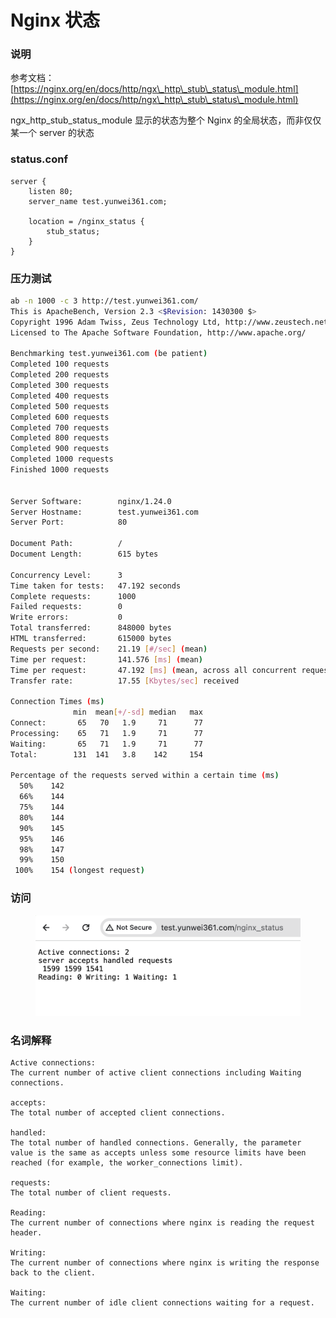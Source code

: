 # Nginx 状态

### 说明

参考文档：[https://nginx.org/en/docs/http/ngx\_http\_stub\_status\_module.html](https://nginx.org/en/docs/http/ngx\_http\_stub\_status\_module.html)

ngx\_http\_stub\_status\_module 显示的状态为整个 Nginx 的全局状态，而非仅仅某一个 server 的状态



### status.conf

```nginx
server {
    listen 80;
    server_name test.yunwei361.com;

    location = /nginx_status {
        stub_status;
    }
}
```



### 压力测试

```bash
ab -n 1000 -c 3 http://test.yunwei361.com/
This is ApacheBench, Version 2.3 <$Revision: 1430300 $>
Copyright 1996 Adam Twiss, Zeus Technology Ltd, http://www.zeustech.net/
Licensed to The Apache Software Foundation, http://www.apache.org/

Benchmarking test.yunwei361.com (be patient)
Completed 100 requests
Completed 200 requests
Completed 300 requests
Completed 400 requests
Completed 500 requests
Completed 600 requests
Completed 700 requests
Completed 800 requests
Completed 900 requests
Completed 1000 requests
Finished 1000 requests


Server Software:        nginx/1.24.0
Server Hostname:        test.yunwei361.com
Server Port:            80

Document Path:          /
Document Length:        615 bytes

Concurrency Level:      3
Time taken for tests:   47.192 seconds
Complete requests:      1000
Failed requests:        0
Write errors:           0
Total transferred:      848000 bytes
HTML transferred:       615000 bytes
Requests per second:    21.19 [#/sec] (mean)
Time per request:       141.576 [ms] (mean)
Time per request:       47.192 [ms] (mean, across all concurrent requests)
Transfer rate:          17.55 [Kbytes/sec] received

Connection Times (ms)
              min  mean[+/-sd] median   max
Connect:       65   70   1.9     71      77
Processing:    65   71   1.9     71      77
Waiting:       65   71   1.9     71      77
Total:        131  141   3.8    142     154

Percentage of the requests served within a certain time (ms)
  50%    142
  66%    144
  75%    144
  80%    144
  90%    145
  95%    146
  98%    147
  99%    150
 100%    154 (longest request)
```



### 访问

<figure><img src="../../../.gitbook/assets/image (7).png" alt=""><figcaption></figcaption></figure>

### 名词解释

```
Active connections:
The current number of active client connections including Waiting connections.

accepts:
The total number of accepted client connections.

handled:
The total number of handled connections. Generally, the parameter value is the same as accepts unless some resource limits have been reached (for example, the worker_connections limit).

requests:
The total number of client requests.

Reading:
The current number of connections where nginx is reading the request header.

Writing:
The current number of connections where nginx is writing the response back to the client.

Waiting:
The current number of idle client connections waiting for a request.
```
